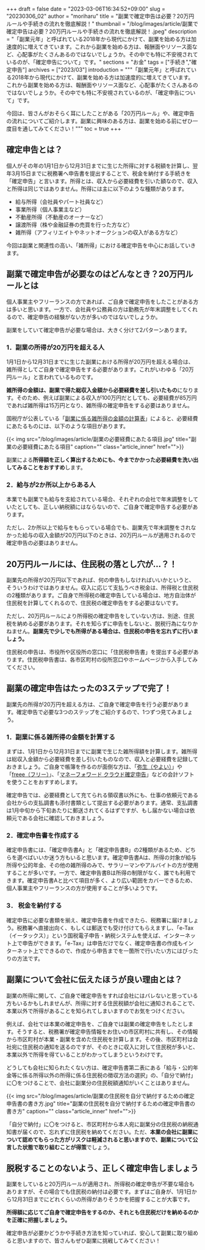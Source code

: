 +++
draft = false
date = "2023-03-06T16:34:52+09:00"
slug = "20230306_02"
author = "moriharu"
title = "副業で確定申告は必要？20万円ルールや手続きの流れを徹底解説！"
thumbnail = "/blog/images/article/副業で確定申告は必要？20万円ルールや手続きの流れを徹底解説！.jpeg"
description = "「副業元年」と呼ばれている2018年から現代にかけて、副業を始める方は加速度的に増えてきています。これから副業を始める方は、報酬面やリソース面など、心配事がたくさんあるのではないでしょうか。その中でも特に不安視されているのが、「確定申告について」です。"
sections = "お金"
tags = ["手続き","確定申告"]
archives = ["2023/03"]
introduction = """「副業元年」と呼ばれている2018年から現代にかけて、副業を始める方は加速度的に増えてきています。
これから副業を始める方は、報酬面やリソース面など、心配事がたくさんあるのではないでしょうか。その中でも特に不安視されているのが、「確定申告について」です。

今回は、皆さんがおそらく耳にしたことがある「20万円ルール」や、確定申告の流れについてご紹介します。副業に興味のある方は、副業を始める前にぜひ一度目を通してみてください！"""
toc = true
+++
## 確定申告とは？
個人がその年の1月1日から12月31日までに生じた所得に対する税額を計算し、翌年3月15日までに税務署へ申告書を提出することで、税金を納付する手続きを「確定申告」と言います。所得とは、収入から必要経費を引いた額なので、収入と所得は同じではありません。所得には主に以下のような種類があります。

* 給与所得（会社員やパート社員など）
* 事業所得（個人事業主など）
* 不動産所得（不動産のオーナーなど）
* 譲渡所得（株や金融証券の売買を行った方など）
* 雑所得（アフィリエイトやネットオークションの収入がある方など）

今回は副業と関連性の高い、「雑所得」における確定申告を中心にお話していきます。

## 副業で確定申告が必要なのはどんなとき？20万円ルールとは
個人事業主やフリーランスの方であれば、ご自身で確定申告をしたことがある方は多いと思います。一方で、会社員や公務員の方は勤務先が年末調整をしてくれるので、確定申告の経験がない方が多いのではないでしょうか。

副業をしていて確定申告が必要な場合は、大きく分けて2パターンあります。

### 1．副業の所得が20万円を超える人
1月1日から12月31日までに生じた副業における所得が20万円を超える場合は、雑所得としてご自身で確定申告をする必要があります。これがいわゆる「20万円ルール」と言われているものです。

**雑所得の金額は、副業で得た総収入金額から必要経費を差し引いたもの**になります。そのため、例えば副業による収入が100万円だとしても、必要経費が85万円であれば雑所得は15万円となり、雑所得の確定申告をする必要はありません。

国税庁が公表している「[副業に係る雑所得の金額の計算表](https://www.nta.go.jp/taxes/shiraberu/shinkoku/tebiki/2019/kisairei/sp/pdf/03.pdf)」によると、必要経費にあたるものには、以下のような項目があります。

{{< img src="/blog/images/article/副業の必要経費にあたる項目.jpg" title="副業の必要経費にあたる項目" caption="" class="article_inner" href="">}}

副業による**所得額を正しく算出するためにも、今までかかった必要経費を洗い出してみることをおすすめ**します。

### 2．給与が2か所以上からある人
本業でも副業でも給与を支給されている場合、それぞれの会社で年末調整をしていたとしても、正しい納税額にはならないので、ご自身で確定申告する必要があります。

ただし、2か所以上で給与をもらっている場合でも、副業先で年末調整をされなかった給与の収入金額が20万円以下のときは、20万円ルールが適用されるので確定申告の必要はありません。

## 20万円ルールには、住民税の落とし穴が…？！
副業先の所得が20万円以下であれば、何の申告もしなければいいかというと、そういうわけではありません。収入に応じて支払うべき税金は、所得税と住民税の2種類があります。ご自身で所得税の確定申告している場合は、地方自治体が住民税を計算してくれるので、住民税の確定申告をする必要はないです。

ただし、20万円ルールにより所得税の確定申告をしていない方は、別途、住民税を納める必要があります。それを知らずに申告をしないと、脱税行為になりかねません。**副業先で少しでも所得がある場合は、住民税の申告を忘れずに行いましょう。**


住民税の申告は、市役所や区役所の窓口に「住民税申告書」を提出する必要があります。住民税申告書は、各市区町村の役所窓口やホームページから入手してみてください。

## 副業の確定申告はたったの3ステップで完了！
副業先の所得が20万円を超える方は、ご自身で確定申告を行う必要があります。確定申告で必要な3つのステップをご紹介するので、1つずつ見てみましょう。

### 1．副業に係る雑所得の金額を計算する
まずは、1月1日から12月31日までに副業で生じた雑所得額を計算します。雑所得は総収入金額から必要経費を差し引いたものなので、収入と必要経費を記録しておきましょう。ご自身で帳簿を作るのが面倒な方は、「[弥生（やよい）](https://www.yayoi-kk.co.jp/products/shinkoku-ol.html)」や「[freee（フリー）](https://www.freee.co.jp/lp/kakuteishinkoku/10_2/)」、「[マネーフォワード クラウド確定申告](https://biz.moneyforward.com/tax_return/)」などの会計ソフトを使うことをおすすめします。

確定申告では、必要経費として充てられる領収書以外にも、仕事の依頼元である会社からの支払調書も添付書類として提出する必要があります。通常、支払調書は1月中旬から下旬あたりに郵送されてくるはずですが、もし届かない場合は依頼元である会社に確認しておきましょう。

### 2．確定申告書を作成する
確定申告書には、「確定申告書A」と「確定申告書B」の2種類があるため、どちらを選べばいいか迷う方もいると思います。確定申告書Aは、所得の対象が給与所得や公的年金、その他の雑所得のみで、サラリーマンやアルバイトの方が使用することが多いです。一方で、確定申告書Bは所得の制限がなく、誰でも利用できます。確定申告書Aと比べて項目が多く、より広い範囲をカバーできるため、個人事業主やフリーランスの方が使用することが多いようです。

### 3． 税金を納付する
確定申告に必要な書類を揃え、確定申告書を作成できたら、税務署に届けましょう。税務署へ直接出向く、もしくは郵送でも受け付けてもらえますし、「e-Tax（イータックス）」という国税電子申告・納税システムを使えば、インターネット上で申告ができます。「e-Tax」は申告だけでなく、確定申告書の作成もインターネット上でできるので、作成から申告までを一箇所で行いたい方にはぴったりの方法です。

## 副業について会社に伝えたほうが良い理由とは？
副業の所得に関して、ご自身で確定申告をすれば会社にはバレないと思っている方もいるかもしれませんが、所得に対する住民税額が会社に通知されることで、本業以外で所得があることを知られてしまいますのでお気をつけください。

例えば、会社では本業の確定申告を、ご自身では副業の確定申告をしたとします。そうすると、税務署が確定申告情報をお住いの市区町村に共有し、その情報から市区町村が本業・副業を含めた住民税を計算します。その後、市区町村は会社宛に住民税の通知を送るのですが、そのときに収入に対して住民税が多いと、本業以外で所得を得ていることがわかってしまうというわけです。

どうしても会社に知られたくない方は、確定申告書第二表にある「給与・公的年金等に係る所得以外の所得に係る住民税の徴収方法の選択」の、「自分で納付」に〇をつけることで、会社に副業分の住民税額通知がいくことはありません。

{{< img src="/blog/images/article/副業の住民税を自分で納付するための確定申告書の書き方.jpg" title="副業の住民税を自分で納付するための確定申告書の書き方" caption="" class="article_inner" href="">}}

「自分で納付」に〇をつけると、市区町村から本人宛に副業分の住民税の納税通知書が届くので、忘れずに住民税を納めてください。ただ、**本業の会社に副業について認めてもらった方がリスクは軽減されると思いますので、副業について公言した状態で取り組むことが得策**でしょう。

## 脱税することのないよう、正しく確定申告しましょう
副業をしていると20万円ルールが適用され、所得税の確定申告が不要な場合もありますが、その場合でも住民税の納付は必要です。まずはご自身が、1月1日から12月31日までにどれくらいの所得がありそうかを把握することが大事です。

**所得額に応じてご自身で確定申告をするのか、それとも住民税だけを納めるのかを正確に把握しましょう。**


確定申告が必要かどうかや手続き方法を知っていれば、安心して副業に取り組めると思いますので、皆さんもぜひ副業に挑戦してみてください！
